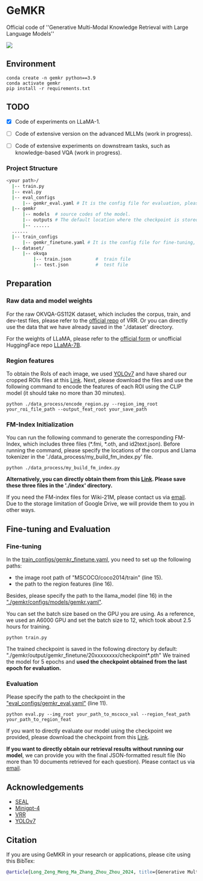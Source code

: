 # GeMKR 
Official code of ''Generative Multi-Modal Knowledge Retrieval with Large Language Models''

<p align="left">
<a href="https://arxiv.org/abs/2401.08206" alt="arXiv">
    <img src="https://img.shields.io/badge/arXiv-2405.05615-b31b1b.svg?style=flat" /></a>
</p>

## Environment
```shell script
conda create -n gemkr python==3.9
conda activate gemkr
pip install -r requirements.txt
```

## TODO 
- [x] Code of experiments on LLaMA-1.
- [ ] Code of extensive version on the advanced MLLMs (work in progress).
- [ ] Code of extensive experiments on downstream tasks, such as knowledge-based VQA (work in progress).


### Project Structure
```bash
<your path>/
  |-- train.py
  |-- eval.py
  |-- eval_configs
      |-- gemkr_eval.yaml # It is the config file for evaluation, please specify the checkpoint path here.
  |-- gemkr
      |-- models  # source codes of the model.
      |-- outputs # The default location where the checkpoint is stored.
      |-- ......
  ......
  |-- train_configs
      |-- gemkr_finetune.yaml # It is the config file for fine-tuning, please specify the path to the images and region features here.
  |-- dataset/
      |-- okvqa
          |-- train.json         #  train file
          |-- test.json          #  test file
```


## Preparation
### Raw data and model weights
For the raw OKVQA-GS112K dataset, which includes the corpus, train, and dev-test files, please refer to the [official repo](https://arxiv.org/abs/2109.04014) of VRR. Or you can directly use the data that we have already saved in the './dataset' directory.

For the weights of LLaMA, please refer to the [official form](https://forms.gle/jk851eBVbX1m5TAv5) or unofficial HuggingFace repo [LLaMA-7B](https://huggingface.co/nyanko7/LLaMA-7B/tree/main).

### Region features
To obtain the RoIs of each image, we used [YOLOv7](https://arxiv.org/abs/2207.02696) and have shared our cropped ROIs files at this [Link](https://drive.google.com/drive/folders/19pAzQB7jPxR4aWhBBBgBpnYIh2YP2USG?usp=drive_link). Next, please download the files and use the following command to encode the features of each ROI using the CLIP model (it should take no more than 30 minutes).
```
python ./data_process/encode_region.py --region_img_root your_roi_file_path --output_feat_root your_save_path
```

### FM-Index Initialization
You can run the following command to generate the corresponding FM-Index, which includes three files (*.fmi, *.oth, and id2text.json). Before running the command, please specify the locations of the corpus and Llama tokenizer in the './data_process/my_build_fm_index.py' file. 
```
python ./data_process/my_build_fm_index.py
```
**Alternatively, you can directly obtain them from this [Link](https://drive.google.com/drive/folders/1nmvWMQLlMw-guTc1zhLfrIaa_texYCj4?usp=drive_link). Please save these three files in the './index' directory.**

If you need the FM-index files for Wiki-21M, please contact us via [email](longxw22@mails.tsinghua.edu.cn). Due to the storage limitation of Google Drive, we will provide them to you in other ways.



## Fine-tuning and Evaluation

### Fine-tuning
In the [train_configs/gemkr_finetune.yaml](https://github.com/xinwei666/MMGenerativeIR/blob/main/train_configs/gemkr_finetune.yaml), you need to set up the following paths:
- the image root path of "MSCOCO/coco2014/train" (line 15).
- the path to the region features (line 16).

Besides, please specify the path to the llama_model (line 16) in the ["./gemkr/configs/models/gemkr.yaml"](https://github.com/xinwei666/MMGenerativeIR/blob/main/gemkr/configs/models/gemkr.yaml).

You can set the batch size based on the GPU you are using. As a reference, we used an A6000 GPU and set the batch size to 12, which took about 2.5 hours for training.
```
python train.py
```

The trained checkpoint is saved in the following directory by default:
"./gemkr/output/gemkr_finetune/20xxxxxxxx/checkpoint*.pth"
We trained the model for 5 epochs and **used the checkpoint obtained from the last epoch for evaluation.**


### Evaluation
Please specify the path to the checkpoint in the ["eval_configs/gemkr_eval.yaml"](https://github.com/xinwei666/MMGenerativeIR/blob/main/eval_configs/gemkr_eval.yaml) (line 11).

```
python eval.py --img_root your_path_to_mscoco_val --region_feat_path your_path_to_region_feat
```
If you want to directly evaluate our model using the checkpoint we provided, please download the checkpoint from this [Link](https://drive.google.com/drive/folders/10_8NIvJAisaU41Usm21CWNSXwnZwezVH?usp=drive_link).

**If you want to directly obtain our retrieval results without running our model**, we can provide you with the final JSON-formatted result file (No more than 10 documents retrieved for each question). Please contact us via [email](longxw22@mails.tsinghua.edu.cn).


## Acknowledgements

- [SEAL](https://arxiv.org/abs/2204.10628)
- [Minigpt-4](https://github.com/Vision-CAIR/MiniGPT-4)
- [VRR](https://arxiv.org/abs/2109.04014)
- [YOLOv7](https://arxiv.org/abs/2207.02696)


## Citation
If you are using GeMKR in your research or applications, please cite using this BibTex:

```bibtex
@article{Long_Zeng_Meng_Ma_Zhang_Zhou_Zhou_2024, title={Generative Multi-Modal Knowledge Retrieval with Large Language Models}, volume={38}, url={https://ojs.aaai.org/index.php/AAAI/article/view/29837}, DOI={10.1609/aaai.v38i17.29837}, number={17}, journal={Proceedings of the AAAI Conference on Artificial Intelligence}, author={Long, Xinwei and Zeng, Jiali and Meng, Fandong and Ma, Zhiyuan and Zhang, Kaiyan and Zhou, Bowen and Zhou, Jie}, year={2024}, month={Mar.}, pages={18733-18741} }
```
